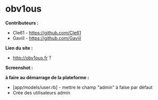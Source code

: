 # obv1ous

**Contributeurs :**
- Cle61  - https://github.com/Cle61
- Gaviil - https://github.com/Gaviil

**Lien du site :**
- http://obv1ous.fr ?

**Screenshot :**

**à faire au démarrage de la plateforme :**
- [app/models/user.rb] - mettre le champ "admin" à false par défaut
- Crée des utilisateurs admin
